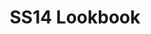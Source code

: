 ---
title: SS14 Lookbook
images:
- "/uploads/ss14/lookbook/helen-lawrence-ss14-lookbook-01.jpg"
- "/uploads/ss14/lookbook/helen-lawrence-ss14-lookbook-02.jpg"
- "/uploads/ss14/lookbook/helen-lawrence-ss14-lookbook-03.jpg"
- "/uploads/ss14/lookbook/helen-lawrence-ss14-lookbook-04.jpg"
- "/uploads/ss14/lookbook/helen-lawrence-ss14-lookbook-05.jpg"
- "/uploads/ss14/lookbook/helen-lawrence-ss14-lookbook-06.jpg"
- "/uploads/ss14/lookbook/helen-lawrence-ss14-lookbook-07.jpg"
- "/uploads/ss14/lookbook/helen-lawrence-ss14-lookbook-08.jpg"
- "/uploads/ss14/lookbook/helen-lawrence-ss14-lookbook-09.jpg"
- "/uploads/ss14/lookbook/helen-lawrence-ss14-lookbook-10.jpg"
- "/uploads/ss14/lookbook/helen-lawrence-ss14-lookbook-11.jpg"
- "/uploads/ss14/lookbook/helen-lawrence-ss14-lookbook-12.jpg"
- "/uploads/ss14/lookbook/helen-lawrence-ss14-lookbook-13.jpg"
layout: collection
---